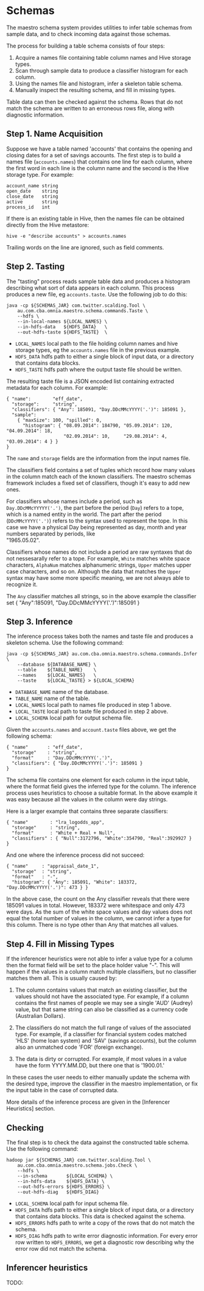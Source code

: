 
Schemas
=======

The maestro schema system provides utilities to infer table schemas from
sample data, and to check incoming data against those schemas.

The process for building a table schema consists of four steps:

1. Acquire a names file containing table column names and Hive storage types.
2. Scan through sample data to produce a classifier histogram for each column.
3. Using the names file and histogram, infer a skeleton table schema.
4. Manually inspect the resulting schema, and fill in missing types.

Table data can then be checked against the schema. Rows that do not match the
schema are written to an erroneous rows file, along with diagnostic information.


Step 1. Name Acquisition
------------------------

Suppose we have a table named 'accounts' that contains the opening and closing
dates for a set of savings accounts. The first step is to build a names file
(`accounts.names`) that contains one line for each column, where the first word
in each line is the column name and the second is the Hive storage type.
For example:

```
account_name string
open_date    string
close_date   string
active       string
process_id   int
```

If there is an existing table in Hive, then the names file can be obtained
directly from the Hive metastore:

```
hive -e "describe accounts" > accounts.names
```

Trailing words on the line are ignored, such as field comments.


Step 2. Tasting
---------------

The "tasting" process reads sample table data and produces a histogram
describing what sort of data appears in each column. This process produces a
new file, eg `accounts.taste`. Use the following job to do this:

```
java -cp ${SCHEMAS_JAR} com.twitter.scalding.Tool \
    au.com.cba.omnia.maestro.schema.commands.Taste \
    --hdfs \
    --in-local-names ${LOCAL_NAMES} \
    --in-hdfs-data   ${HDFS_DATA}   \
    --out-hdfs-taste ${HDFS_TASTE}  \
```

* `LOCAL_NAMES` local path to the file holding column names and hive storage
  types, eg the `accounts.names` file in the previous example.
* `HDFS_DATA`  hdfs path to either a single block of input data, or a
  directory that contains data blocks. 
* `HDFS_TASTE` hdfs path where the output taste file should be written. 

The resulting taste file is a JSON encoded list containing extracted metadata
for each column. For example:

```
{ "name":        "eff_date", 
  "storage":     "string", 
  "classifiers": { "Any": 185091, "Day.DDcMMcYYYY('.')": 185091 }, 
  "sample": 
    { "maxSize": 100, "spilled": 0, 
      "histogram": { "08.09.2014": 184790, "05.09.2014": 120, "04.09.2014": 18, 
                     "02.09.2014": 10,     "29.08.2014": 4,   "03.09.2014": 4 } } 
}
```

The `name` and `storage` fields are the information from the input names file.

The classifiers field contains a set of tuples which record how many values in
the column match each of the known classifiers. The maestro schemas framework
includes a fixed set of classifiers, though it's easy to add new ones.

For classifiers whose names include a period, such as `Day.DDcMMcYYYYY('.')`, 
the part before the period (`Day`) refers to a tope, which is a named entity 
in the world. The part after the period (`DDcMMcYYYY('.')`) refers to the 
syntax used to represent the tope. In this case we have a physical Day being
represented as day, month and year numbers separated by periods, like  
"1965.05.02".

Classifiers whose names do not include a period are raw syntaxes that do not
nessesarally refer to a tope. For example, `White` matches white space
characters, `AlphaNum` matches alphanumeric strings, `Upper` matches upper
case characters, and so on. Although the data that matches the `Upper` syntax
may have some more specific meaning, we are not always able to recognize it. 

The `Any` classifier matches all strings, so in the above example the
classifier set { "Any":185091, "Day.DDcMMcYYYY('.')":185091 } 


Step 3. Inference
-----------------

The inference process takes both the names and taste file and produces a
skeleton schema. Use the following command:

```
java -cp ${SCHEMAS_JAR} au.com.cba.omnia.maestro.schema.commands.Infer \
    --database ${DATABASE_NAME} \
    --table    ${TABLE_NAME}    \
    --names    ${LOCAL_NAMES}   \
    --taste    ${LOCAL_TASTE} > ${LOCAL_SCHEMA}
```

* `DATABASE_NAME` name of the database.
* `TABLE_NAME`    name of the table.
* `LOCAL_NAMES`   local path to names file produced in step 1 above. 
* `LOCAL_TASTE`   local path to taste file produced in step 2 above.
* `LOCAL_SCHEMA`  local path for output schema file.

Given the `accounts.names` and `account.taste` files above, we get the
following schema:

```
{ "name"       : "eff_date", 
  "storage"    : "string", 
  "format"     : "Day.DDcMMcYYYY('.')", 
  "classifiers": { "Day.DDcMMcYYYY('.')": 185091 } 
}
```

The schema file contains one element for each column in the input table, where
the format field gives the inferred type for the column. The inference process
uses heuristics to choose a suitable format. In the above example it was easy
because all the values in the column were day strings.

Here is a larger example that contains three separate classifiers:

```
{ "name"        : "lra_logodds_app",
  "storage"     : "string",
  "format"      : "White + Real + Null",
  "classifiers" : { "Null":3172796, "White":354790, "Real":3929927 }
}
```

And one where the inference process did not succeed:

```
{ "name"     : "appraisal_date_1", 
  "storage"  : "string", 
  "format"   : "-", 
  "histogram": { "Any": 185091, "White": 183372, "Day.DDcMMcYYYY('.')": 473 } }
```

In the above case, the count on the Any classifier reveals that there were 185091 
values in total. However, 183372 were whitespace and only 473 were days. As the 
sum of the white space values and day values does not equal the total number of
values in the column, we cannot infer a type for this column. There is no type other
than Any that matches all values.


Step 4. Fill in Missing Types
-----------------------------

If the inferencer heuristics were not able to infer a value type for a column
then the format field will be set to the place holder value "-". This will
happen if the values in a column match multiple classifiers, but no classifier
matches them all. This is usually caused by:

1. The column contains values that match an existing classifier, but the values
   should not have the associated type. For example, if a column contains the
   first names of people we may see a single 'AUD' (Audrey) value, but that
   same string can also be classified as a currency code (Australian Dollars).

2. The classifiers do not match the full range of values of the associated type.
   For example, if a classifier for financial system codes matched 
   'HLS' (home loan system) and 'SAV' (savings accounts), but the column also
   an unmatched code 'FOR' (foreign exchange).

3. The data is dirty or corrupted. For example, if most values in a value have
   the form YYYY.MM.DD, but there one that is '1900.01.'

In these cases the user needs to either manually update the schema with the
desired type, improve the classifier in the maestro implementation, or fix the 
input table in the case of corrupted data.

More details of the inference process are given in the [Inferencer Heuristics]
section.


Checking
--------

The final step is to check the data against the constructed table schema. Use
the following command:

```
hadoop jar ${SCHEMAS_JAR} com.twitter.scalding.Tool \
    au.com.cba.omnia.maestro.schema.jobs.Check \
    --hdfs \
    --in-schema       ${LOCAL_SCHEMA} \
    --in-hdfs-data    ${HDFS_DATA} \
    --out-hdfs-errors ${HDFS_ERRORS} \
    --out-hdfs-diag   ${HDFS_DIAG}
```

* `LOCAL_SCHEMA`  local path for input schema file.
* `HDFS_DATA`     hdfs path to either a single block of input data, or a
  directory that contains data blocks. This data is checked against the schema.
* `HDFS_ERRORS`   hdfs path to write a copy of the rows that do not match
  the schema.
* `HDFS_DIAG`     hdfs path to write error diagnostic information. For every 
  error row written to `HDFS_ERRORS`, we get a diagnostic row describing why
  the error row did not match the schema.


Inferencer heuristics
---------------------

 TODO: 

